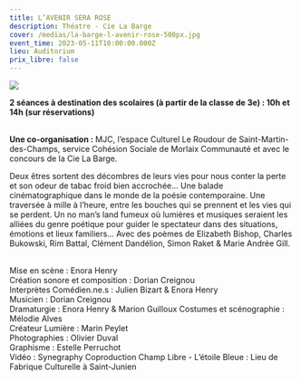 ```yaml
---
title: L’AVENIR SERA ROSE
description: Théatre - Cie La Barge
cover: /medias/la-barge-l-avenir-rose-500px.jpg
event_time: 2023-05-11T10:00:00.000Z
lieu: Auditorium
prix_libre: false
---
```

![](/medias/la-barge-l-avenir-rose-500px.jpg)

**2 séances à destination des scolaires (à partir de la classe de 3e) : 10h et 14h (sur réservations)**

\
**Une co-organisation :** MJC, l’espace Culturel Le Roudour de Saint-Martin-des-Champs, service Cohésion Sociale de Morlaix Communauté et avec le concours de la Cie La Barge.

Deux êtres sortent des décombres de leurs vies pour nous conter la perte et son odeur de tabac froid bien accrochée… Une balade cinématographique dans le monde de la poésie contemporaine. Une traversée à mille à l’heure, entre les bouches qui se prennent et les vies qui se perdent. Un no man’s land fumeux où lumières et musiques seraient les alliées du genre poétique pour guider le spectateur dans des situations, émotions et lieux familiers… Avec des poèmes de Elizabeth Bishop, Charles Bukowski, Rim Battal, Clément Dandélion, Simon Raket & Marie Andrée Gill.

\
Mise en scène : Enora Henry\
Création sonore et composition : Dorian Creignou\
Interprètes Comédien.ne.s : Julien Bizart & Enora Henry\
Musicien : Dorian Creignou\
Dramaturgie : Enora Henry & Marion Guilloux Costumes et scénographie : Mélodie Alves\
Créateur Lumière : Marin Peylet\
Photographies : Olivier Duval\
Graphisme : Estelle Perruchot\
Vidéo : Synegraphy Coproduction Champ Libre - L’étoile Bleue : Lieu de Fabrique Culturelle à Saint-Junien
